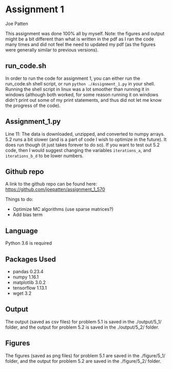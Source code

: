 # Assignment 1
Joe Patten

This assignment was done 100\% all by myself. 
Note: the figures and output might be a bit different than what is written in the pdf as I ran the code many times and did not feel the need to updated my pdf (as the figures were generally similar to previous versions).

## run_code.sh
In order to run the code for assignment 1, you can either run the run_code.sh shell script, or run `python ./Assignment_1.py` in your shell. 
Running the shell script in linux was a lot smoother than running it in windows (although both worked, for some reason running it on windows didn't print out some of my print statements, and thus did not let me know the progress of the code). 

## Assignment_1.py
Line 11: The data is downloaded, unzipped, and converted to numpy arrays. 
5.2 runs a bit slower (and is a part of code I wish to optimize in the future). It does run though (it just takes forever to do so). 
If you want to test out 5.2 code, then I would suggest changing the variables `iterations_a`, and `iterations_b_d` to be lower numbers. 


## Github repo
A link to the github repo can be found here: https://github.com/joepatten/assignment_1_570

Things to do:
- Optimize MC algorithms (use sparse matrices?)
- Add bias term

## Language
Python 3.6 is required

## Packages Used
- pandas 0.23.4
- numpy 1.16.1
- matplotlib 3.0.2
- tensorflow 1.13.1
- wget 3.2


## Output
The output (saved as csv files) for problem 5.1 is saved in the ./output/5_1/ folder, and the output for problem 5.2 is saved in the ./output/5_2/ folder.

## Figures
The figures (saved as png files) for problem 5.1 are saved in the ./figure/5_1/ folder, and the output for problem 5.2 are saved in the ./figure/5_2/ folder.
